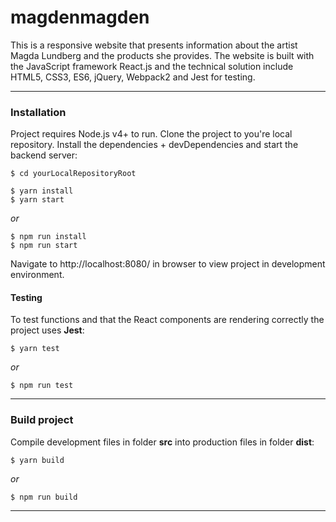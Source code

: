 # magdenmagden
This is a responsive website that presents information about the artist Magda Lundberg and the products she provides. The website is built with the JavaScript framework React.js and the technical solution include HTML5, CSS3, ES6, jQuery, Webpack2 and Jest for testing.

---

### Installation
Project requires Node.js v4+ to run. Clone the project to you're local repository. Install the dependencies + devDependencies and start the backend server:
```
$ cd yourLocalRepositoryRoot
```
```
$ yarn install
$ yarn start
```
*or*
```
$ npm run install
$ npm run start
```

Navigate to http://localhost:8080/ in browser to view project in development environment.

#### Testing 
To test functions and that the React components are rendering correctly the project uses **Jest**:

```
$ yarn test
```
*or*
```
$ npm run test
```

---

### Build project
Compile development files in folder **src** into production files in folder **dist**:
```
$ yarn build
```
*or*
```
$ npm run build
```


---
